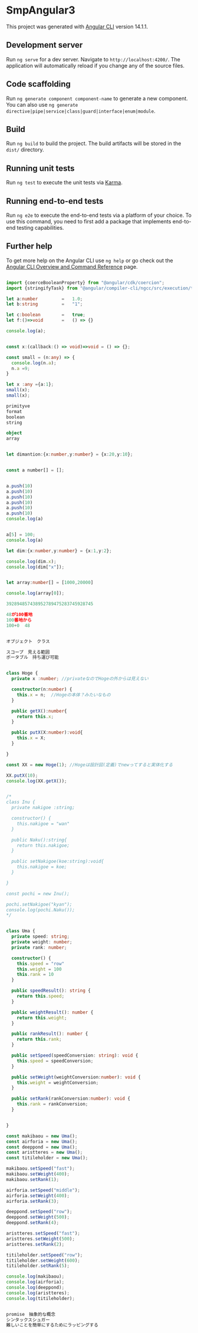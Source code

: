 # SmpAngular3

This project was generated with [Angular CLI](https://github.com/angular/angular-cli) version 14.1.1.

## Development server

Run `ng serve` for a dev server. Navigate to `http://localhost:4200/`. The application will automatically reload if you change any of the source files.

## Code scaffolding

Run `ng generate component component-name` to generate a new component. You can also use `ng generate directive|pipe|service|class|guard|interface|enum|module`.

## Build

Run `ng build` to build the project. The build artifacts will be stored in the `dist/` directory.

## Running unit tests

Run `ng test` to execute the unit tests via [Karma](https://karma-runner.github.io).

## Running end-to-end tests

Run `ng e2e` to execute the end-to-end tests via a platform of your choice. To use this command, you need to first add a package that implements end-to-end testing capabilities.

## Further help

To get more help on the Angular CLI use `ng help` or go check out the [Angular CLI Overview and Command Reference](https://angular.io/cli) page.

```ts

import {coerceBooleanProperty} from "@angular/cdk/coercion";
import {stringifyTask} from "@angular/compiler-cli/ngcc/src/execution/tasks/utils";

let a:number         =   1.0;
let b:string         =   "1";

let c:boolean        =   true;
let f:()=>void       =   () => {}

console.log(a);


const x:(callback:() => void)=>void = () => {};

const small = (n:any) => {
  console.log(n.a);
  n.a =9;
}

let x :any ={a:1};
small(x);
small(x);

primityve
format
boolean
string

object
array


let dimantion:{x:number,y:number} = {x:20,y:10};


const a number[] = [];


a.push(10)
a.push(10)
a.push(10)
a.push(10)
a.push(10)
a.push(10)
console.log(a)


a[5] = 100;
console.log(a)

let dim:{x:number,y:number} = {x:1,y:2};

console.log(dim.x);
console.log(dim["x"]);


let array:number[] = [1000,20000]

console.log(array[0]);

392894857438952789475283745928745

48が100番地
100番地から
100+0  48


オブジェクト　クラス

スコープ　見える範囲
ポータブル　持ち運び可能


class Hoge {
  private x :number; //privateなのでHogeの外からは見えない

  constructor(n:number) {
    this.x = n;  //Hogeの本体？みたいなもの
  }

  public getX():number{
    return this.x;　
  }

  public putX(X:number):void{
    this.x = X;
  }

}

const XX = new Hoge(1); //Hogeは設計図(定義)でnewってすると実体化する

XX.putX(10);
console.log(XX.getX());


/*
class Inu {
  private nakigoe :string;

  constructor() {
    this.nakigoe = "wan"
  }

  public Naku():string{
    return this.nakigoe;　
  }

  public setNakigoe(koe:string):void{
    this.nakigoe = koe;
  }

}

const pochi = new Inu();

pochi.setNakigoe("kyan");
console.log(pochi.Naku());
*/


class Uma {
  private speed: string;
  private weight: number;
  private rank: number;

  constructor() {
    this.speed = "row"
    this.weight = 100
    this.rank = 10
  }

  public speedResult(): string {
    return this.speed;
  }

  public weightResult(): number {
    return this.weight;
  }

  public rankResult(): number {
    return this.rank;
  }

  public setSpeed(speedConversion: string): void {
    this.speed = speedConversion;
  }

  public setWeight(weightConversion:number): void {
    this.weight = weightConversion;
  }

  public setRank(rankConversion:number): void {
    this.rank = rankConversion;
  }


}

const makibaou = new Uma();
const airforia = new Uma();
const deeppond = new Uma();
const aristteres = new Uma();
const titileholder = new Uma();

makibaou.setSpeed("fast");
makibaou.setWeight(400);
makibaou.setRank(1);

airforia.setSpeed("middle");
airforia.setWeight(400);
airforia.setRank(3);

deeppond.setSpeed("row");
deeppond.setWeight(500);
deeppond.setRank(4);

aristteres.setSpeed("fast");
aristteres.setWeight(500);
aristteres.setRank(2);

titileholder.setSpeed("row");
titileholder.setWeight(600);
titileholder.setRank(5);

console.log(makibaou);
console.log(airforia);
console.log(deeppond);
console.log(aristteres);
console.log(titileholder);

```

```ts

promise　抽象的な概念
シンタックスシュガー
難しいことを簡単にするためにラッピングする
